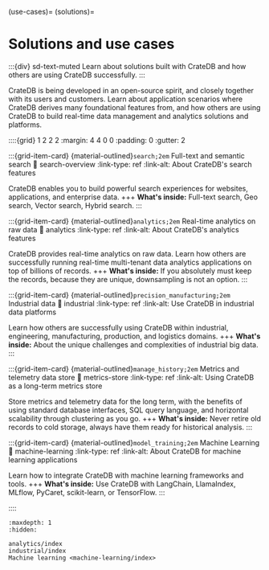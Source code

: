 (use-cases)=
(solutions)=
# Solutions and use cases

:::{div} sd-text-muted
Learn about solutions built with CrateDB and
how others are using CrateDB successfully.
:::

CrateDB is being developed in an open-source spirit, and closely together
with its users and customers. Learn about application scenarios where CrateDB
derives many foundational features from, and how others are using CrateDB to
build real-time data management and analytics solutions and platforms.

::::{grid} 1 2 2 2
:margin: 4 4 0 0
:padding: 0
:gutter: 2


:::{grid-item-card} {material-outlined}`search;2em` Full-text and semantic search
:link: search-overview
:link-type: ref
:link-alt: About CrateDB's search features

CrateDB enables you to build powerful search experiences for websites,
applications, and enterprise data.
+++
**What's inside:**
Full-text search, Geo search, Vector search, Hybrid search.
:::


:::{grid-item-card} {material-outlined}`analytics;2em` Real-time analytics on raw data
:link: analytics
:link-type: ref
:link-alt: About CrateDB's analytics features

CrateDB provides real-time analytics on raw data.
Learn how others are successfully running real-time multi-tenant data
analytics applications on top of billions of records.
+++
**What's inside:**
If you absolutely must keep the records, because they are unique,
downsampling is not an option.
:::


:::{grid-item-card} {material-outlined}`precision_manufacturing;2em` Industrial data
:link: industrial
:link-type: ref
:link-alt: Use CrateDB in industrial data platforms

Learn how others are successfully using CrateDB within industrial,
engineering, manufacturing, production, and logistics domains.
+++
**What's inside:**
About the unique challenges and complexities of industrial big data.
:::


:::{grid-item-card} {material-outlined}`manage_history;2em` Metrics and telemetry data store
:link: metrics-store
:link-type: ref
:link-alt: Using CrateDB as a long-term metrics store

Store metrics and telemetry data for the long term, with the benefits of
using standard database interfaces, SQL query language, and horizontal
scalability through clustering as you go.
+++
**What's inside:**
Never retire old records to cold storage,
always have them ready for historical analysis.
:::


:::{grid-item-card} {material-outlined}`model_training;2em` Machine Learning
:link: machine-learning
:link-type: ref
:link-alt: About CrateDB for machine learning applications

Learn how to integrate CrateDB with machine learning frameworks and tools.
+++
**What's inside:**
Use CrateDB with LangChain, LlamaIndex, MLflow, PyCaret, scikit-learn,
or TensorFlow.
:::


::::


```{toctree}
:maxdepth: 1
:hidden:

analytics/index
industrial/index
Machine learning <machine-learning/index>
```
